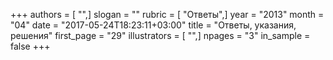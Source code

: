 +++
authors = [ "",]
slogan = ""
rubric = [ "Ответы",]
year = "2013"
month = "04"
date = "2017-05-24T18:23:11+03:00"
title = "Ответы, указания, решения"
first_page = "29"
illustrators = [ "",]
npages = "3"
in_sample = false
+++
